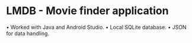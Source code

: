 # LMDB - Movie finder application
• Worked with Java and Android Studio.
• Local SQLite database.
• JSON for data handling.

